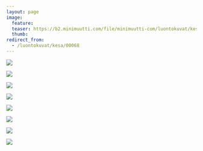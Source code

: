 ```yaml
---
layout: page
image:
  feature:
  teaser: https://b2.minimuutti.com/file/minimuutti-com/luontokuvat/kes%C3%A4/10/DS56288-245px.jpg
  thumb:
redirect_from:
  - /luontokuvat/kesa/00068
---
```


![](https://b2.minimuutti.com/file/minimuutti-com/luontokuvat/kes%C3%A4/3/DS18893-800px.jpg)

![](https://b2.minimuutti.com/file/minimuutti-com/luontokuvat/kes%C3%A4/3/DS18926-800px.jpg)

![](https://b2.minimuutti.com/file/minimuutti-com/luontokuvat/kes%C3%A4/3/DS18927-800px.jpg)

![](https://b2.minimuutti.com/file/minimuutti-com/luontokuvat/kes%C3%A4/3/DS18931-800px.jpg)

![](https://b2.minimuutti.com/file/minimuutti-com/luontokuvat/kes%C3%A4/3/DS18937-800px.jpg)

![](https://b2.minimuutti.com/file/minimuutti-com/luontokuvat/kes%C3%A4/10/DS56281-800px.jpg)

![](https://b2.minimuutti.com/file/minimuutti-com/luontokuvat/kes%C3%A4/10/DS56284-800px.jpg)

![](https://b2.minimuutti.com/file/minimuutti-com/luontokuvat/kes%C3%A4/10/DS56288-800px.jpg)

